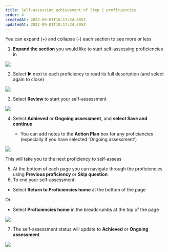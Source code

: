 ```yaml
---
title: Self-assessing achievement of Step 1 proficiencies​
order: 4
createdAt: 2022-09-01T10:17:24.685Z
updatedAt: 2022-09-01T10:17:24.695Z
---
```

You can expand (+) and collapse (-) each section to see more or less

1. **Expand the section** you would like to start self-assessing​ proficiencies in

![](/img/l_self-assess-proficiencies_0_3.png)

2. Select ▶︎ next to each proficiency to read its full description​ (and select again to close)

![](/img/l_self-assess-proficiencies_0_4.png)

3. Select **Review** to start your self-assessment​

![](/img/l_self-assess-proficiencies_1.png)

4. Select **Achieved** or **Ongoing assessment**, and **select Save and continue**​

   * You can add notes to the **Action Plan** box for any proficiencies (especially if you have selected ‘Ongoing assessment’)​

![](/img/l_self-assess-proficiencies_2.png)

This will take you to the next proficiency to self-assess​

5. At the bottom of each page you can navigate through the proficiencies using **Previous proficiency** or **Skip question** 
6. To end your self-assessment:​

* Select **Return to Proficiencies home** at the bottom of the page

Or ​

* Select **Proficiencies home** in the breadcrumbs​ at the top of the page

![](/img/l_self-assess-proficiencies_12.png)

7. ​The self-assessment status will update to **Achieved** or **Ongoing assessment**​

![](/img/l_self-assess-proficiencies_3.png)